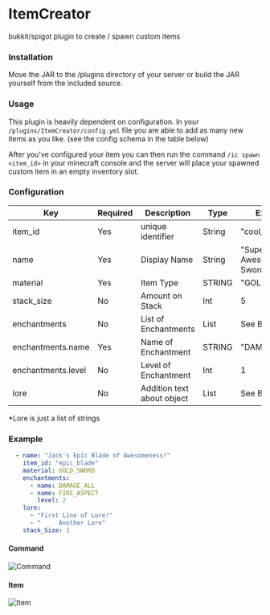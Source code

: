# ItemCreator
bukkit/spigot plugin to create / spawn custom items

### Installation

Move the JAR to the /plugins directory of your server or build the JAR yourself from the included source.

### Usage

This plugin is heavily dependent on configuration.  In your `/plugins/ItemCreator/config.yml` file you are able to
add as many new items as you like. (see the config schema in the table below)

After you've configured your item you can then run the command `/ic spawn <item_id>` in your minecraft console and
the server will place your spawned custom item in an empty inventory slot.

### Configuration

| Key           | Required      | Description       | Type   | Example | Default |
| ------------- | ------------- | ----------------- | ------ | ------- | ------- |
| item_id       | Yes           | unique identifier | String | "cool_sword" | |
| name          | Yes           | Display Name      | String | "Super Awesome Sword" | |
| material      | Yes           | Item Type         | STRING | "GOLD_SWORD" | |
| stack_size    | No            | Amount on Stack   | Int    | 5 | 1 |
| enchantments  | No            | List of Enchantments | List | See Below | |
| enchantments.name | Yes       | Name of Enchantment | STRING | "DAMAGE_ALL" | | 
| enchantments.level | No       | Level of Enchantment | Int | 1 | Lowest Available |
| lore          | No            | Addition text about object | List | See Below* |

*Lore is just a list of strings


### Example

```yaml
  - name: "Jack's Epic Blade of Awesomeness!"
    item_id: "epic_blade"
    material: GOLD_SWORD
    enchantments:
      - name: DAMAGE_ALL
      - name: FIRE_ASPECT
        level: 2
    lore:
      - "First Line of Lore!"
      - "     Another Lore"
    stack_Size: 1
```
#### Command
![Command](http://static.joel.io/ss1.png)

#### Item
![Item](http://static.joel.io/ss2.png)

